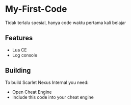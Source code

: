 # My-First-Code
Tidak terlalu spesial, hanya code waktu pertama kali belajar

## Features
* Lua CE
* Log console

## Building
To build Scarlet Nexus Internal you need:
* Open Cheat Engine
* Include this code into your cheat engine